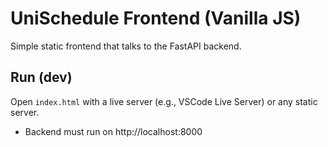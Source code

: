 # UniSchedule Frontend (Vanilla JS)

Simple static frontend that talks to the FastAPI backend.

## Run (dev)
Open `index.html` with a live server (e.g., VSCode Live Server) or any static server.

- Backend must run on http://localhost:8000

